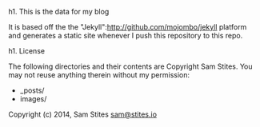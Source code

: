 h1. This is the data for my blog

It is based off the the "Jekyll":http://github.com/mojombo/jekyll platform and generates a static site whenever I push this repository to this repo.

h1. License

The following directories and their contents are Copyright Sam Stites. You may not reuse anything therein without my permission:

* _posts/
* images/


Copyright (c) 2014, Sam Stites <sam@stites.io>
